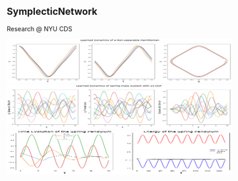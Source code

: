 ## SymplecticNetwork
Research @ NYU CDS

<img src="images/non-sep-hamiltonian.png" width = 1000 height = 100 />
<img src="images/mass_spring_system.png" width = 1000 height = 100 />
<img src="images/spring_pendulum.png" width = 1000 height = 100 />

